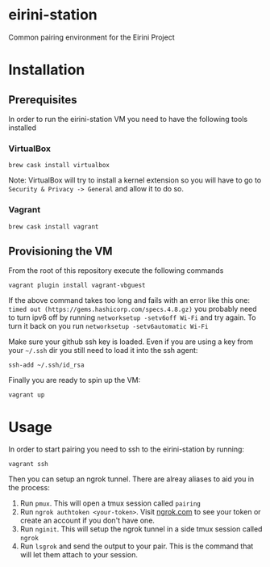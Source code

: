 # eirini-station
Common pairing environment for the Eirini Project

# Installation

## Prerequisites

In order to run the eirini-station VM you need to have the following tools installed

### VirtualBox

```
brew cask install virtualbox
```

Note: VirtualBox will try to install a kernel extension so you will have to go to `Security & Privacy -> General` and allow it to do so.

### Vagrant

```
brew cask install vagrant
```

## Provisioning the VM

From the root of this repository execute the following commands

```
vagrant plugin install vagrant-vbguest
```

If the above command takes too long and fails with an error like this one: `timed out (https://gems.hashicorp.com/specs.4.8.gz)` you probably need to turn ipv6 off by running `networksetup -setv6off Wi-Fi` and try again. To turn it back on you run `networksetup -setv6automatic Wi-Fi`

Make sure your github ssh key is loaded. Even if you are using a key from your `~/.ssh` dir you still need to load it into the ssh agent:

```
ssh-add ~/.ssh/id_rsa
```

Finally you are ready to spin up the VM:

```
vagrant up
```

# Usage

In order to start pairing you need to ssh to the eirini-station by running:

```
vagrant ssh
```

Then you can setup an ngrok tunnel. There are alreay aliases to aid you in the process:
1. Run `pmux`. This will open a tmux session called `pairing`
1. Run `ngrok authtoken <your-token>`. Visit [ngrok.com](ngrok.com) to see your token or create an account if you don't have one. 
1. Run `nginit`. This will setup the ngrok tunnel in a side tmux session called `ngrok`
1. Run `lsgrok` and send the output to your pair. This is the command that will let them attach to your session.
